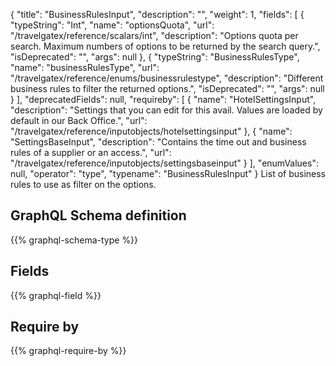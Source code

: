 {
  "title": "BusinessRulesInput",
  "description": "",
  "weight": 1,
  "fields": [
    {
      "typeString": "Int",
      "name": "optionsQuota",
      "url": "/travelgatex/reference/scalars/int",
      "description": "Options quota per search. Maximum numbers of options to be returned by the search query.",
      "isDeprecated": "",
      "args": null
    },
    {
      "typeString": "BusinessRulesType",
      "name": "businessRulesType",
      "url": "/travelgatex/reference/enums/businessrulestype",
      "description": "Different business rules to filter the returned options.",
      "isDeprecated": "",
      "args": null
    }
  ],
  "deprecatedFields": null,
  "requireby": [
    {
      "name": "HotelSettingsInput",
      "description": "Settings that you can edit for this avail. Values are loaded by default in our Back Office.",
      "url": "/travelgatex/reference/inputobjects/hotelsettingsinput"
    },
    {
      "name": "SettingsBaseInput",
      "description": "Contains the time out and business rules of a supplier or an access.",
      "url": "/travelgatex/reference/inputobjects/settingsbaseinput"
    }
  ],
  "enumValues": null,
  "operator": "type",
  "typename": "BusinessRulesInput"
}
List of business rules to use as filter on the options.
## GraphQL Schema definition

{{% graphql-schema-type %}}

## Fields

{{% graphql-field %}}

## Require by

{{% graphql-require-by %}}
